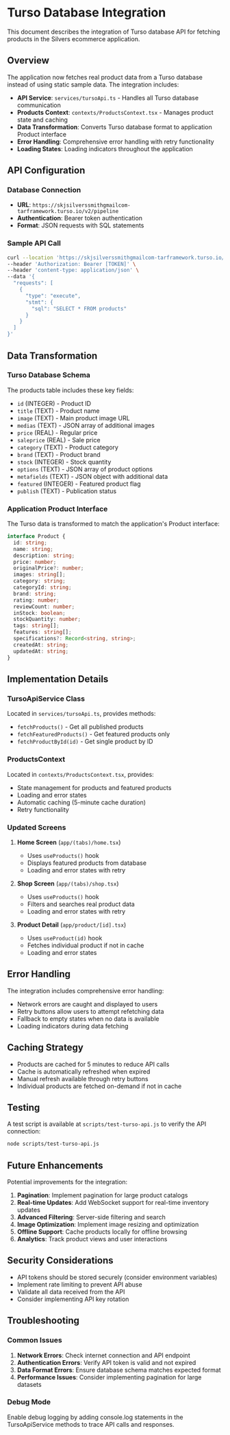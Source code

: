 # Turso Database Integration

This document describes the integration of Turso database API for fetching products in the Silvers ecommerce application.

## Overview

The application now fetches real product data from a Turso database instead of using static sample data. The integration includes:

- **API Service**: `services/tursoApi.ts` - Handles all Turso database communication
- **Products Context**: `contexts/ProductsContext.tsx` - Manages product state and caching
- **Data Transformation**: Converts Turso database format to application Product interface
- **Error Handling**: Comprehensive error handling with retry functionality
- **Loading States**: Loading indicators throughout the application

## API Configuration

### Database Connection
- **URL**: `https://skjsilverssmithgmailcom-tarframework.turso.io/v2/pipeline`
- **Authentication**: Bearer token authentication
- **Format**: JSON requests with SQL statements

### Sample API Call
```bash
curl --location 'https://skjsilverssmithgmailcom-tarframework.turso.io/v2/pipeline' \
--header 'Authorization: Bearer [TOKEN]' \
--header 'content-type: application/json' \
--data '{
  "requests": [
    {
      "type": "execute",
      "stmt": {
        "sql": "SELECT * FROM products"
      }
    }
  ]
}'
```

## Data Transformation

### Turso Database Schema
The products table includes these key fields:
- `id` (INTEGER) - Product ID
- `title` (TEXT) - Product name
- `image` (TEXT) - Main product image URL
- `medias` (TEXT) - JSON array of additional images
- `price` (REAL) - Regular price
- `saleprice` (REAL) - Sale price
- `category` (TEXT) - Product category
- `brand` (TEXT) - Product brand
- `stock` (INTEGER) - Stock quantity
- `options` (TEXT) - JSON array of product options
- `metafields` (TEXT) - JSON object with additional data
- `featured` (INTEGER) - Featured product flag
- `publish` (TEXT) - Publication status

### Application Product Interface
The Turso data is transformed to match the application's Product interface:
```typescript
interface Product {
  id: string;
  name: string;
  description: string;
  price: number;
  originalPrice?: number;
  images: string[];
  category: string;
  categoryId: string;
  brand: string;
  rating: number;
  reviewCount: number;
  inStock: boolean;
  stockQuantity: number;
  tags: string[];
  features: string[];
  specifications?: Record<string, string>;
  createdAt: string;
  updatedAt: string;
}
```

## Implementation Details

### TursoApiService Class
Located in `services/tursoApi.ts`, provides methods:
- `fetchProducts()` - Get all published products
- `fetchFeaturedProducts()` - Get featured products only
- `fetchProductById(id)` - Get single product by ID

### ProductsContext
Located in `contexts/ProductsContext.tsx`, provides:
- State management for products and featured products
- Loading and error states
- Automatic caching (5-minute cache duration)
- Retry functionality

### Updated Screens
1. **Home Screen** (`app/(tabs)/home.tsx`)
   - Uses `useProducts()` hook
   - Displays featured products from database
   - Loading and error states with retry

2. **Shop Screen** (`app/(tabs)/shop.tsx`)
   - Uses `useProducts()` hook
   - Filters and searches real product data
   - Loading and error states with retry

3. **Product Detail** (`app/product/[id].tsx`)
   - Uses `useProduct(id)` hook
   - Fetches individual product if not in cache
   - Loading and error states

## Error Handling

The integration includes comprehensive error handling:
- Network errors are caught and displayed to users
- Retry buttons allow users to attempt refetching data
- Fallback to empty states when no data is available
- Loading indicators during data fetching

## Caching Strategy

- Products are cached for 5 minutes to reduce API calls
- Cache is automatically refreshed when expired
- Manual refresh available through retry buttons
- Individual products are fetched on-demand if not in cache

## Testing

A test script is available at `scripts/test-turso-api.js` to verify the API connection:

```bash
node scripts/test-turso-api.js
```

## Future Enhancements

Potential improvements for the integration:
1. **Pagination**: Implement pagination for large product catalogs
2. **Real-time Updates**: Add WebSocket support for real-time inventory updates
3. **Advanced Filtering**: Server-side filtering and search
4. **Image Optimization**: Implement image resizing and optimization
5. **Offline Support**: Cache products locally for offline browsing
6. **Analytics**: Track product views and user interactions

## Security Considerations

- API tokens should be stored securely (consider environment variables)
- Implement rate limiting to prevent API abuse
- Validate all data received from the API
- Consider implementing API key rotation

## Troubleshooting

### Common Issues
1. **Network Errors**: Check internet connection and API endpoint
2. **Authentication Errors**: Verify API token is valid and not expired
3. **Data Format Errors**: Ensure database schema matches expected format
4. **Performance Issues**: Consider implementing pagination for large datasets

### Debug Mode
Enable debug logging by adding console.log statements in the TursoApiService methods to trace API calls and responses.

